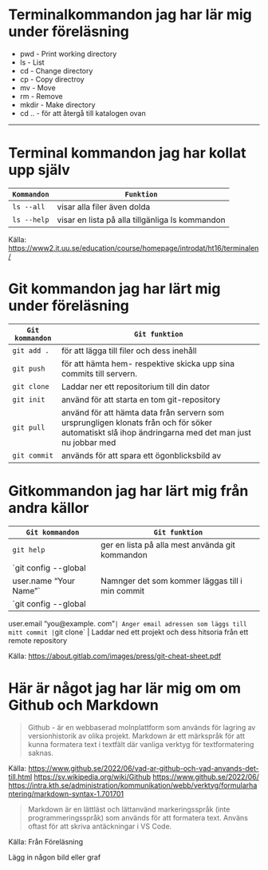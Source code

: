 # Terminalkommandon jag har lär mig under föreläsning

* pwd  - Print working directory</br>
* ls - List</br>
* cd - Change directory</br>
* cp - Copy directroy</br>
* mv - Move</br>
* rm - Remove</br>
* mkdir - Make directory</br>
* cd .. - för att återgå till katalogen ovan
---------------------------------

# Terminal kommandon jag har kollat upp själv

| `Kommandon` | `Funktion` | 
|--|--|
| `ls --all ` | visar alla filer även dolda
| `ls --help` | visar en lista på alla tillgänliga ls kommandon



Källa: 
https://www2.it.uu.se/education/course/homepage/introdat/ht16/terminalen/


#  Git kommandon jag har lärt mig under föreläsning


| `Git kommandon` | `Git funktion` | 
|--|--|
| `git add .` | för att lägga till filer och dess inehåll
| `git push` | för att hämta hem- respektive skicka upp sina commits till servern.
| `git clone` | Laddar ner ett repositorium till din dator
| `git init` | använd för att starta en tom git-repository
| `git pull` | använd för att hämta data från servern som ursprungligen klonats från och för söker automatiskt slå ihop ändringarna med det man just nu jobbar med
| `git commit` | används för att spara ett ögonblicksbild av 


# Gitkommandon jag har lärt mig från andra källor


| `Git kommandon` | `Git funktion` |
|--|--| 
| `git help` | ger en lista på alla mest använda git kommandon
| `git config --global
user.name “Your Name”` | Namnger det som kommer läggas till i min commit
| `git config --global
user.email “you@example.
com”` | Anger email adressen som läggs till mitt commit
| `git clone` | Laddar ned ett projekt och dess hitsoria från ett remote repository


Källa:
https://about.gitlab.com/images/press/git-cheat-sheet.pdf

# Här är något jag har lär mig om om Github och Markdown

> Github - är en webbaserad molnplattform som används för lagring av versionhistorik av olika projekt.
> Markdown är ett märkspråk för att kunna formatera text i textfält där vanliga verktyg för textformatering saknas.

Källa:
https://www.github.se/2022/06/vad-ar-github-och-vad-anvands-det-till.html
https://sv.wikipedia.org/wiki/Github
https://www.github.se/2022/06/
https://intra.kth.se/administration/kommunikation/webb/verktyg/formularhantering/markdown-syntax-1.701701

> Markdown är en lättläst och lättanvänd
markeringsspråk (inte programmeringsspråk) som
används för att formatera text. Använs oftast för att skriva antäckningar i VS Code.

Källa: Från Föreläsning


Lägg in någon bild eller graf



